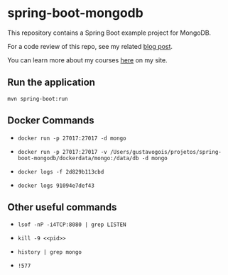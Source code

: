 # spring-boot-mongodb
This repository contains a Spring Boot example project for MongoDB.

For a code review of this repo, see my related [blog post](https://springframework.guru/3402-2/).

You can learn more about my courses [here](http://courses.springframework.guru/courses/) on my site.

## Run the application

```mvn spring-boot:run```

## Docker Commands

- ```docker run -p 27017:27017 -d mongo```

- ```docker run -p 27017:27017 -v /Users/gustavogois/projetos/spring-boot-mongodb/dockerdata/mongo:/data/db -d mongo```

- ```docker logs -f 2d829b113cbd```
- ```docker logs 91094e7def43```

## Other useful commands

- ```lsof -nP -i4TCP:8080 | grep LISTEN```

- ```kill -9 <<pid>>```

- ```history | grep mongo```
- ```!577```